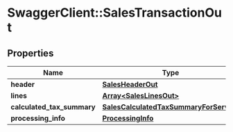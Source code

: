# SwaggerClient::SalesTransactionOut

## Properties
Name | Type | Description | Notes
------------ | ------------- | ------------- | -------------
**header** | [**SalesHeaderOut**](SalesHeaderOut.md) |  | 
**lines** | [**Array&lt;SalesLinesOut&gt;**](SalesLinesOut.md) |  | 
**calculated_tax_summary** | [**SalesCalculatedTaxSummaryForService**](SalesCalculatedTaxSummaryForService.md) |  | 
**processing_info** | [**ProcessingInfo**](ProcessingInfo.md) |  | 


